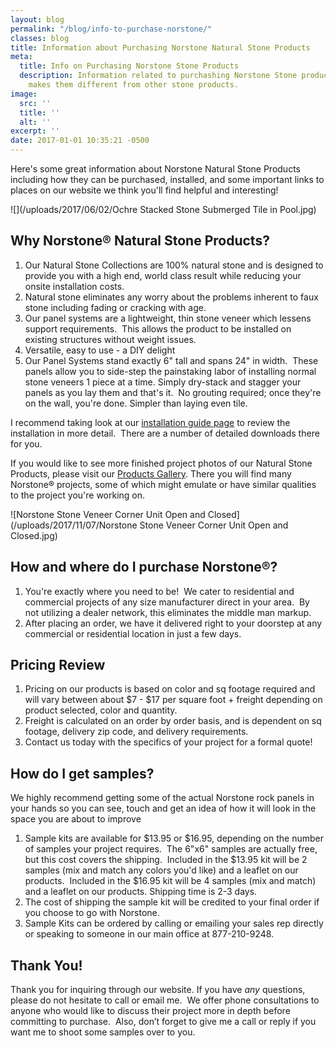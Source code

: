 ```yaml
---
layout: blog
permalink: "/blog/info-to-purchase-norstone/"
classes: blog
title: Information about Purchasing Norstone Natural Stone Products
meta:
  title: Info on Purchasing Norstone Stone Products
  description: Information related to purchashing Norstone Stone products and what
    makes them different from other stone products.
image:
  src: ''
  title: ''
  alt: ''
excerpt: ''
date: 2017-01-01 10:35:21 -0500
---
```

Here's some great information about Norstone Natural Stone Products including how they can be purchased, installed, and some important links to places on our website we think you'll find helpful and interesting!

![](/uploads/2017/06/02/Ochre Stacked Stone Submerged Tile in Pool.jpg)

## Why Norstone® Natural Stone Products?

1. Our Natural Stone Collections are 100% natural stone and is designed to provide you with a high end, world class result while reducing your onsite installation costs.
2. Natural stone eliminates any worry about the problems inherent to faux stone including fading or cracking with age.
3. Our panel systems are a lightweight, thin stone veneer which lessens support requirements.  This allows the product to be installed on existing structures without weight issues.
4. Versatile, easy to use - a DIY delight
5. Our Panel Systems stand exactly 6" tall and spans 24" in width.  These panels allow you to side-step the painstaking labor of installing normal stone veneers 1 piece at a time. Simply dry-stack and stagger your panels as you lay them and that's it.  No grouting required; once they're on the wall, you're done. Simpler than laying even tile.

I recommend taking look at our [installation guide page](http://www.norstoneusa.com/how-to-install-stacked-stone) to review the installation in more detail.  There are a number of detailed downloads there for you.

If you would like to see more finished project photos of our Natural Stone Products, please visit our [Products Gallery](http://www.norstoneusa.com/gallery/rock-panels). There you will find many Norstone® projects, some of which might emulate or have similar qualities to the project you're working on.

![Norstone Stone Veneer Corner Unit Open and Closed](/uploads/2017/11/07/Norstone Stone Veneer Corner Unit Open and Closed.jpg)

## How and where do I purchase Norstone®?

1. You're exactly where you need to be!  We cater to residential and commercial projects of any size manufacturer direct in your area.  By not utilizing a dealer network, this eliminates the middle man markup.
2. After placing an order, we have it delivered right to your doorstep at any commercial or residential location in just a few days.

## Pricing Review

1. Pricing on our products is based on color and sq footage required and will vary between about $7 - $17 per square foot + freight depending on product selected, color and quantity.
2. Freight is calculated on an order by order basis, and is dependent on sq footage, delivery zip code, and delivery requirements.
3. Contact us today with the specifics of your project for a formal quote!

## How do I get samples?

We highly recommend getting some of the actual Norstone rock panels in your hands so you can see, touch and get an idea of how it will look in the space you are about to improve

1. Sample kits are available for $13.95 or $16.95, depending on the number of samples your project requires.  The 6"x6" samples are actually free, but this cost covers the shipping.  Included in the $13.95 kit will be 2 samples (mix and match any colors you'd like) and a leaflet on our products.  Included in the $16.95 kit will be 4 samples (mix and match) and a leaflet on our products. Shipping time is 2-3 days.
2. The cost of shipping the sample kit will be credited to your final order if you choose to go with Norstone.
3. Sample Kits can be ordered by calling or emailing your sales rep directly or speaking to someone in our main office at 877-210-9248.

## Thank You!

Thank you for inquiring through our website.  If you have _any_ questions, please do not hesitate to call or email me.  We offer phone consultations to anyone who would like to discuss their project more in depth before committing to purchase.  Also, don’t forget to give me a call or reply if you want me to shoot some samples over to you.
